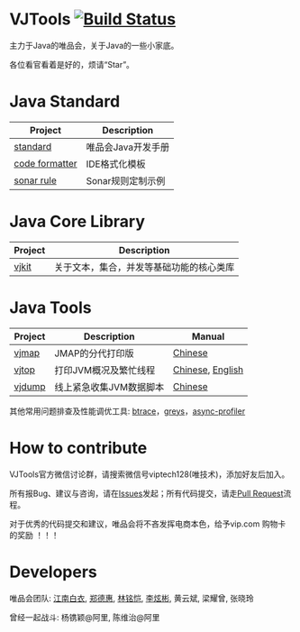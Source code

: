 # VJTools [![Build Status](https://travis-ci.org/vipshop/vjtools.svg?branch=master)](https://travis-ci.org/vipshop/vjtools)

主力于Java的唯品会，关于Java的一些小家底。 

各位看官看着是好的，烦请“Star”。


# Java Standard

| Project | Description |
| -------- | -------- |
| [standard](https://vipshop.github.io/vjtools/#/standard/) | 唯品会Java开发手册 |
| [code formatter](/standard/formatter) | IDE格式化模板 |
| [sonar rule](/standard/sonar-vj) | Sonar规则定制示例 |


# Java Core Library

| Project | Description |
| -------- | -------- |
| [vjkit](/vjkit) | 关于文本，集合，并发等基础功能的核心类库 |


# Java Tools

| Project | Description | Manual |
| -------- | -------- | -------- |
| [vjmap](/vjmap)  | JMAP的分代打印版 |[Chinese](/vjmap/README.md)|
| [vjtop](/vjtop)  | 打印JVM概况及繁忙线程 | [Chinese](/vjtop/README.md), [English](/vjtop/README_EN.md)|
| [vjdump](/vjdump)  | 线上紧急收集JVM数据脚本 | [Chinese](/vjdump/README.md)|

其他常用问题排查及性能调优工具: [btrace](https://github.com/btraceio/btrace)，[greys](https://github.com/oldmanpushcart/greys-anatomy)，[async-profiler](https://github.com/jvm-profiling-tools/async-profiler)


# How to contribute

VJTools官方微信讨论群，请搜索微信号viptech128(唯技术)，添加好友后加入。

所有报Bug、建议与咨询，请在[Issues](https://github.com/vipshop/vjtools/issues)发起；所有代码提交，请走[Pull Request](https://github.com/vipshop/vjtools/pulls)流程。

对于优秀的代码提交和建议，唯品会将不吝发挥电商本色，给予vip.com 购物卡的奖励 ！！！


# Developers

唯品会团队: [江南白衣](http://calvin1978.blogcn.com), [郑德惠](https://github.com/zhengdehui), [林铭恺](https://github.com/acxlam), [李炫彬](https://github.com/lixuanbin), 黄云斌, 梁耀曾, 张晓玲

曾经一起战斗: 杨镌颖@阿里, 陈维治@阿里
